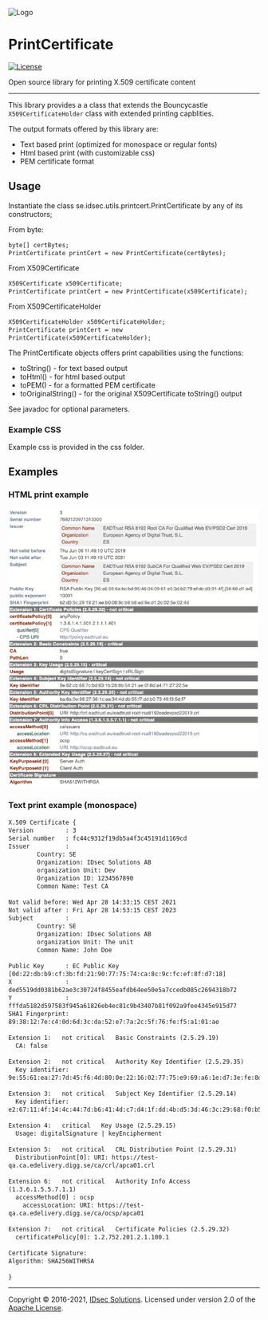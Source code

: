 ![Logo](https://idsec-solutions.github.io/signservice-integration-api/img/idsec.png)
# PrintCertificate

[![License](https://img.shields.io/badge/License-Apache%202.0-blue.svg)](https://opensource.org/licenses/Apache-2.0)

Open source library for printing X.509 certificate content

---

This library provides a a class that extends the Bouncycastle `X509CertificateHolder` class with extended printing capblities.

The output formats offered by this library are:

- Text based print (optimized for monospace or regular fonts)
- Html based print (with customizable css)
- PEM certificate format

## Usage

Instantiate the class se.idsec.utils.printcert.PrintCertificate by any of its constructors;

From byte:

```
byte[] certBytes;
PrintCertificate printCert = new PrintCertificate(certBytes);

```

From X509Certificate
```
X509Certificate x509Certificate;
PrintCertificate printCert = new PrintCertificate(x509Certificate);

```

From X509CertificateHolder
```
X509CertificateHolder x509CertificateHolder;
PrintCertificate printCert = new PrintCertificate(x509CertificateHolder);

```

The PrintCertificate objects offers print capabilities using the functions:

- toString() - for text based output
- toHtml() - for html based output
- toPEM() - for a formatted PEM certificate
- toOriginalString() - for the original X509Certificate toString() output

See javadoc for optional parameters.

### Example CSS

Example css is provided in the css folder.

## Examples
### HTML print example

![Example](img/html-print.png)

### Text print example (monospace)

```
X.509 Certificate {
Version         : 3
Serial number   : fc44c9312f19db5a4f3c45191d1169cd
Issuer          :
        Country: SE
        Organization: IDsec Solutions AB
        organization Unit: Dev
        Organization ID: 1234567890
        Common Name: Test CA

Not valid before: Wed Apr 28 14:33:15 CEST 2021
Not valid after : Fri Apr 28 14:53:15 CEST 2023
Subject         :
        Country: SE
        Organization: IDsec Solutions AB
        organization Unit: The unit
        Common Name: John Doe

Public Key      : EC Public Key [0d:22:db:b9:cf:3b:fd:21:90:77:75:74:ca:8c:9c:fc:ef:8f:d7:18]
X               : ded5519dd0381b62ae3c30724f8455eafdb64ee50e5a7ccedb085c2694318b72
Y               : fffda5182d597583f945a61826eb4ec81c9b43407b81f092a9fee4345e915d77
SHA1 Fingerprint: 89:38:12:7e:c4:0d:6d:3c:da:52:e7:7a:2c:5f:76:fe:f5:a1:01:ae

Extension 1:   not critical   Basic Constraints (2.5.29.19)
  CA: false

Extension 2:   not critical   Authority Key Identifier (2.5.29.35)
  Key identifier: 9e:55:61:ea:27:7d:45:f6:4d:80:0e:22:16:02:77:75:e9:69:a6:1e:d7:3e:fe:8d:98:2d:d1:18:bb:2d:52:0c

Extension 3:   not critical   Subject Key Identifier (2.5.29.14)
  Key identifier: e2:67:11:4f:14:4c:44:7d:b6:41:4d:c7:d4:1f:dd:4b:d5:3d:46:3c:29:68:f0:b5:de:c5:55:1f:80:b8:01:f7

Extension 4:   critical   Key Usage (2.5.29.15)
  Usage: digitalSignature | keyEncipherment

Extension 5:   not critical   CRL Distribution Point (2.5.29.31)
  DistributionPoint[0]: URI: https://test-qa.ca.edelivery.digg.se/ca/crl/apca01.crl

Extension 6:   not critical   Authority Info Access (1.3.6.1.5.5.7.1.1)
  accessMethod[0] : ocsp
    accessLocation: URI: https://test-qa.ca.edelivery.digg.se/ca/ocsp/apca01

Extension 7:   not critical   Certificate Policies (2.5.29.32)
  certificatePolicy[0]: 1.2.752.201.2.1.100.1

Certificate Signature:
Algorithm: SHA256WITHRSA

}
```

---

Copyright &copy; 2016-2021, [IDsec Solutions](https://idsec.se). Licensed under version 2.0 of the [Apache License](http://www.apache.org/licenses/LICENSE-2.0).
